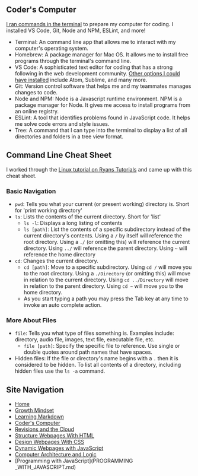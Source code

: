 ## Coder's Computer
[I ran commands in the terminal](https://codefellows.github.io/code-201-prework/prework/) to prepare my computer for coding. I installed VS Code, Git, Node and NPM, ESLint, and more!

- Terminal: An command line app that allows me to interact with my computer's operating system.
- Homebrew: A package manager for Mac OS. It allows me to install free programs through the terminal's command line.
- VS Code: A sophisticated text editor for coding that has a strong following in the web development community. [Other options I could have installed](https://codefellows.github.io/code-102-guide/curriculum/class-02/Choosing-A-Text-Editor--The-Older-Coder.pdf) include Atom, Sublime, and many more. 
- Git: Version control software that helps me and my teammates manages changes to code.
- Node and NPM: Node is a Javascript runtime environment. NPM is a package manager for Node. It gives me access to install programs from an online registry. 
- ESLint: A tool that identifies problems found in JavaScript code. It helps me solve code errors and style issues.
- Tree: A command that I can type into the terminal to display a list of all directories and folders in a tree view format.

## Command Line Cheat Sheet
I worked through the [Linux tutorial on Ryans Tutorials](https://ryanstutorials.net/linuxtutorial/) and came up with this cheat sheet.

### Basic Navigation
- `pwd`: Tells you what your current (or present working) directory is. Short for 'print working directory'
- `ls`: Lists the contents of the current directory. Short for 'list'
  - `ls -l`: Displays a long listing of contents
  - `ls [path]`: List the contents of a specific subdirectory instead of the current directory's contents. Using a `/` by itself will reference the root directory. Using a `./` (or omitting this) will reference the current directory. Using `../` will reference the parent directory. Using `~` will reference the home directory
- `cd`: Changes the current directory.
  - `cd [path]`: Move to a specific subdirectory. Using `cd /` will move you to the root directory. Using a `./Directory` (or omitting this) will move in relation to the current directory. Using `cd ../Directory` will move in relation to the parent directory. Using `cd ~` will move you to the home directory. 
  - As you start typing a path you may press the Tab key at any time to invoke an auto complete action.

### More About Files
- `file`: Tells you what type of files something is. Examples include: directory, audio file, images, text file, executable file, etc.
  - `file [path]`: Specify the specific file to reference. Use single or double quotes around path names that have spaces.
- Hidden files: If the file or directory's name begins with a `.` then it is considered to be hidden. To list all contents of a directory, including hidden files use the `ls -a` command. 

## Site Navigation
- [Home](README.md)
- [Growth Mindset](GROWTH_MINDSET.md)
- [Learning Markdown](LEARNING_MARKDOWN.md)
- [Coder's Computer](CODERS_COMPUTER.md)
- [Revisions and the Cloud](REVISIONS_AND_THE_CLOUD.md)
- [Structure Webpages With HTML](STRUCTURE_WEBPAGES_WITH_HTML.md)
- [Design Webpages With CSS](DESIGN_WEBPAGES_WITH_CSS.md)
- [Dynamic Webpages with JavaScript](DYNAMIC_WEBPAGES_WITH_JAVASCRIPT.md)
- [Computer Architecture and Logic](COMPUTER_ARCHITECTURE_AND_LOGIC.md)
- [Programming with JavaScript](PROGRAMMING _WITH_JAVASCRIPT.md)